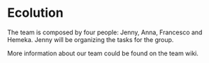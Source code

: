 # Ecolution
The team is composed by four people: Jenny, Anna, Francesco and Hemeka. Jenny will be organizing the tasks for the group.

More information about our team could be found on the team wiki.
